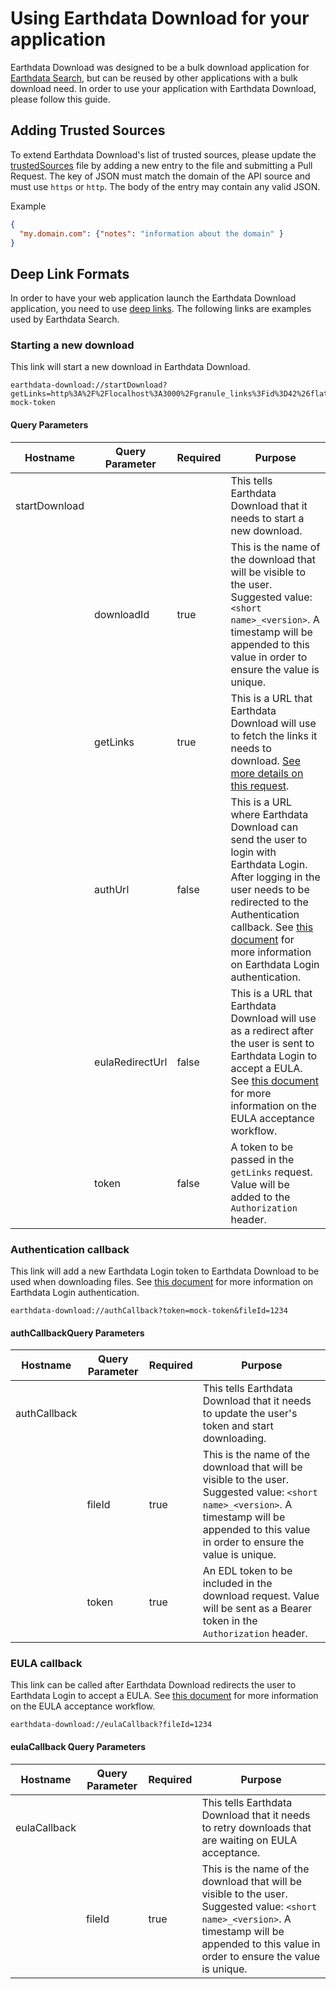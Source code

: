 # Using Earthdata Download for your application

Earthdata Download was designed to be a bulk download application for [Earthdata Search](https://search.earthdata.nasa.gov), but can be reused by other applications with a bulk download need. In order to use your application with Earthdata Download, please follow this guide.

## Adding Trusted Sources

To extend Earthdata Download's list of trusted sources, please update the [trustedSources](../src/main/trustedSources.json) file by adding a new entry to the file and submitting a Pull Request. The key of JSON must match the domain of the API source and must use `https` or `http`. The body of the entry may contain any valid JSON.

Example

```json
{
  "my.domain.com": {"notes": "information about the domain" }
}
```

## Deep Link Formats

In order to have your web application launch the Earthdata Download application, you need to use [deep links](https://www.electronjs.org/docs/latest/tutorial/launch-app-from-url-in-another-app). The following links are examples used by Earthdata Search.

### Starting a new download

This link will start a new download in Earthdata Download.

```text
earthdata-download://startDownload?getLinks=http%3A%2F%2Flocalhost%3A3000%2Fgranule_links%3Fid%3D42%26flattenLinks%3Dtrue%26linkTypes%3Ddata&downloadId=shortName_versionId&token=Bearer mock-token
```

#### Query Parameters

| Hostname | Query Parameter | Required | Purpose |
| --- | --- | --- | --- |
| startDownload | | | This tells Earthdata Download that it needs to start a new download. |
| | downloadId | true | This is the name of the download that will be visible to the user. Suggested value: `<short name>_<version>`. A timestamp will be appended to this value in order to ensure the value is unique. |
| | getLinks | true | This is a URL that Earthdata Download will use to fetch the links it needs to download. [See more details on this request](GET_LINKS.md). |
| | authUrl | false | This is a URL where Earthdata Download can send the user to login with Earthdata Login. After logging in the user needs to be redirected to the Authentication callback. See [this document](EDL_AUTH.md) for more information on Earthdata Login authentication. |
| | eulaRedirectUrl | false | This is a URL that Earthdata Download will use as a redirect after the user is sent to Earthdata Login to accept a EULA. See [this document](EULA_CALLBACK.md) for more information on the EULA acceptance workflow. |
| | token | false | A token to be passed in the `getLinks` request. Value will be added to the `Authorization` header. |

### Authentication callback

This link will add a new Earthdata Login token to Earthdata Download to be used when downloading files. See [this document](EDL_AUTH.md) for more information on Earthdata Login authentication.

```text
earthdata-download://authCallback?token=mock-token&fileId=1234
```

#### authCallbackQuery Parameters

| Hostname | Query Parameter | Required | Purpose |
| --- | --- | --- | --- |
| authCallback | | | This tells Earthdata Download that it needs to update the user's token and start downloading. |
| | fileId | true | This is the name of the download that will be visible to the user. Suggested value: `<short name>_<version>`. A timestamp will be appended to this value in order to ensure the value is unique. |
| | token | true | An EDL token to be included in the download request. Value will be sent as a Bearer token in the `Authorization` header. |

### EULA callback

This link can be called after Earthdata Download redirects the user to Earthdata Login to accept a EULA. See [this document](EULA_CALLBACK.md) for more information on the EULA acceptance workflow.

```text
earthdata-download://eulaCallback?fileId=1234
```

#### eulaCallback Query Parameters

| Hostname | Query Parameter | Required | Purpose |
| --- | --- | --- | --- |
| eulaCallback | | | This tells Earthdata Download that it needs to retry downloads that are waiting on EULA acceptance. |
| | fileId | true | This is the name of the download that will be visible to the user. Suggested value: `<short name>_<version>`. A timestamp will be appended to this value in order to ensure the value is unique. |
